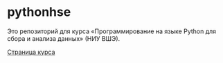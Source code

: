 # pythonhse
Это репозиторий для курса «Программирование на языке Python для сбора и анализа данных» (НИУ ВШЭ). 

[Страница курса](http://math-info.hse.ru/s15/m)
